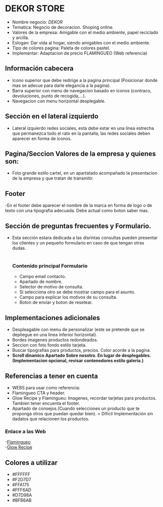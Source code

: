 # DEKOR STORE #
 - Nombre negocio: *DEKOR*  
 - Tematica: Negocio de decoracion. Shoping online. 
 - Valores de la empresa: Amigable con el medio ambiente, papel reciclado y arcilla.  
 - Eslogan: Dar vida al hogar, siendo amigables con el medio ambiente.  
 - Tipo de colores pagina: Paleta de colores pastel.  
 - Implementar: Adaptacion de precio FLAMINGUEO (Web referencia)  

## Información cabecera ##  
- Icono superior que debe redirige a la pagina principal (Posicionar donde mas se adecue para darle elegancia a la pagina).  
- Barra superior con menu de navegacion basado en iconos (contraco, devoluciones, punto de recogida,...).  
- Navegacion con menu horizontal desplegable.    
  
## Sección en el lateral izquierdo ##
- Lateral izquierdo redes sociales, esta debe estar en una linea estrecha que permanezca todo el rato en la pantalla, las redes sociales deben aparecer en forma de iconos.
  
## Pagina/Seccion Valores de la empresa y quienes son: ##
- Foto grande estilo cartel, en un apartatado acompañado la presentacion de la empresa y que tratan de transmitir.  

## Footer ## 
-En el footer debe aparecer el nombre de la marca en forma de logo o de texto con una tipografia adecuada. Debe actual como boton saber mas.  

## Sección de preguntas frecuentes y Formulario. ##
- Esta sección estara dedicada a las disrintas consultas pueden presentar los clientes y un pequeño formulario en caso de que tengan otras dudas. <br><br>
 	
    ### Contenido principal Formulario ###
    - Campo email contacto.
    - Apartado de nombre.  
    - Selector de motivo de consulta.  
    - Si selecciona otro se debe mostrar campo para el asunto.  
    - Campo para explicar los motivos de su consulta.   
    - Boton de enviar y boton de resetear.  
	
## Implementaciones adicionales ##
 - Despleagable con menu de personalizar (este se pretende que se depliegue en una linea inferior horizontal).    
 - Bordes imagenes productos redondeados.    
 - Seccion con foto fondo estilo tarjeta.    
 - Buscar tipografias para productos, precios. Color acorde a la pagina.    
 - **Scroll dinamico Apartado Sobre nosotro. En lugar de desplegables.(Implementacion opcional, revisar contenedores estilo galeria.)**    


## Referencias a tener en cuenta ##
 - WEBS para usar como referencia:    
 - Flamingueo CTA y header.     
 - Glow Recipe y Flamingueu: Imagenes, recordar tarjetas para productos. Tambien tener encuenta el footer.
 - Apartado de consejos.(Cuando selecciones un producto que te proponga otros que puedan quedar bien). > Dificil Implementación sin dadatos que relacionen los productos.
 
 ### Enlace a las Web ### 
 -[Flamingueo](https://flamingueostore.com/)  
 -[Glow Recipe](https://www.glowrecipe.com/)  
 
 ## Colores a utilizar ##
 - #FFFFFF
 - #F2D7D7
 - #FFA175
 - #FFF6AD
 - #D7D98A
 - #BFB6AB

